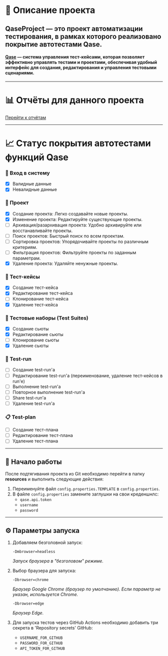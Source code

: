 # 📅 Описание проекта
## QaseProject — это проект автоматизации тестирования, в рамках которого реализовано покрытие автотестами Qase.

#### [Qase](https://qase.io/ "Qase - Test management platform") — система управления тест-кейсами, которая позволяет эффективно управлять тестами и проектами, обеспечивая удобный интерфейс для создания, редактирования и управления тестовыми сценариями.

---

# 📊 Отчёты для данного проекта
[Перейти к отчётам](https://romanivanov-atom.github.io/QaseProject)

---

# 📈 Статус покрытия автотестами функций Qase

### 🔑 Вход в систему
- [x] Валидные данные
- [x] Невалидные данные

### 📂 Проект
- [x] Создание проекта: Легко создавайте новые проекты.
- [x] Изменение проекта: Редактируйте существующие проекты.
- [ ] Архивация/разархивация проекта: Удобно архивируйте или восстанавливайте проекты.
- [ ] Поиск проектов: Быстрый поиск по всем проектам.
- [ ] Сортировка проектов: Упорядочивайте проекты по различным критериям.
- [ ] Фильтрация проектов: Фильтруйте проекты по заданным параметрам.
- [x] Удаление проекта: Удаляйте ненужные проекты.

### 🧪 Тест-кейсы
- [x] Создание тест-кейса
- [x] Редактирование тест-кейса
- [ ] Клонирование тест-кейса
- [x] Удаление тест-кейса

### 📁 Тестовые наборы (Test Suites)
- [x] Создание сьюты
- [x] Редактирование сьюты
- [ ] Клонирование сьюты
- [x] Удаление сьюты

### 🏃 Test-run
- [ ] Создание test-run'а
- [ ] Редактирование test-run'а (переименование, удаление тест-кейсов в run'e)
- [ ] Выполнение test-run'а
- [ ] Повторное выполнение test-run'а
- [ ] Share test-run'а
- [ ] Удаление test-run'а

### 📋 Test-plan
- [ ] Создание тест-плана
- [ ] Редактирование тест-плана
- [ ] Удаление тест-плана

---

## 🚀 Начало работы

После подтягивания проекта из Git необходимо перейти в папку **resources** и выполнить следующие действия:

1. Переименуйте файл `config.properties.TEMPLATE` в `config.properties`.
2. В файле `config.properties` замените заглушки на свои креденшнлс:
    - `qase.api.token`
    - `username`
    - `password`

---

## ⚙️ Параметры запуска

1. Добавляем безголовной запуск:
   ```
   -Dmbrowser=headless
   ```
   *Запуск браузера в "безголовом" режиме.*

2. Выбор браузера для запуска:
   ```
   -Dbrowser=chrome
   ```
   *Браузер Google Chrome (браузер по умолчанию). Если параметр не указан, используется Chrome.*
   ```
   -Dbrowser=edge
   ```
   *Браузер Edge.*

3. Для запуска тестов через GitHub Actions необходимо добавить три секрета в 'Repository secrets' GitHub:
    - `USERNAME_FOR_GITHUB`
    - `PASSWORD_FOR_GITHUB`
    - `API_TOKEN_FOR_GITHUB`
